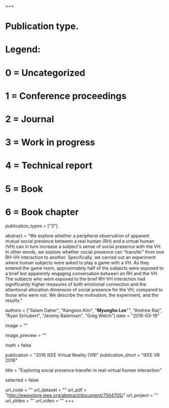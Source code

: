 +++
# Publication type.
# Legend:
# 0 = Uncategorized
# 1 = Conference proceedings
# 2 = Journal
# 3 = Work in progress
# 4 = Technical report
# 5 = Book
# 6 = Book chapter
publication_types = ["3"]

abstract = "We explore whether a peripheral observation of apparent mutual social presence between a real human (RH) and a virtual human (VH) can in turn increase a subject's sense of social presence with the VH. In other words, we explore whether social presence can “transfer” from one RH-VH interaction to another. Specifically, we carried out an experiment where human subjects were asked to play a game with a VH. As they entered the game room, approximately half of the subjects were exposed to a brief but apparently engaging conversation between an RH and the VH. The subjects who were exposed to the brief RH-VH interaction had significantly higher measures of both emotional connection and the attentional allocation dimension of social presence for the VH, compared to those who were not. We describe the motivation, the experiment, and the results."

authors = ["Salam Daher", "Kangsoo Kim", "**Myungho Lee**"", "Andrew Raij", "Ryan Schubert", "Jeremy Bailenson", "Greg Welch"]
date = "2016-03-19"

image = ""

image_preview = ""

math = false

publication = "2016 IEEE Virtual Reality (VR)"
publication_short = "IEEE VR 2016"

title = "Exploring social presence transfer in real-virtual human interaction"

selected = false

url_code = ""
url_dataset = ""
url_pdf = "http://ieeexplore.ieee.org/abstract/document/7504705/"
url_project = ""
url_slides = ""
url_video = ""
+++
